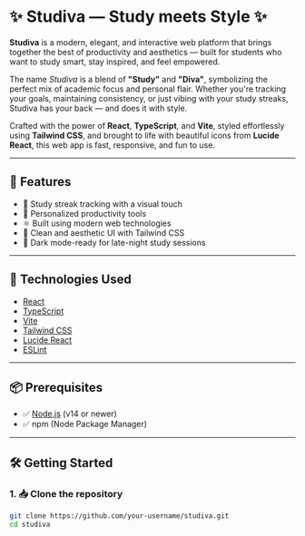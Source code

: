 # ✨ Studiva — Study meets Style ✨

**Studiva** is a modern, elegant, and interactive web platform that brings together the best of productivity and aesthetics — built for students who want to study smart, stay inspired, and feel empowered.

The name *Studiva* is a blend of **"Study"** and **"Diva"**, symbolizing the perfect mix of academic focus and personal flair. Whether you're tracking your goals, maintaining consistency, or just vibing with your study streaks, Studiva has your back — and does it with style.

Crafted with the power of **React**, **TypeScript**, and **Vite**, styled effortlessly using **Tailwind CSS**, and brought to life with beautiful icons from **Lucide React**, this web app is fast, responsive, and fun to use.

---

## 🚀 Features

- 📅 Study streak tracking with a visual touch
- 🧠 Personalized productivity tools
- ⚛️ Built using modern web technologies
- 🎨 Clean and aesthetic UI with Tailwind CSS
- 🌙 Dark mode-ready for late-night study sessions

---

## 🧰 Technologies Used

- [React](https://reactjs.org/)
- [TypeScript](https://www.typescriptlang.org/)
- [Vite](https://vitejs.dev/)
- [Tailwind CSS](https://tailwindcss.com/)
- [Lucide React](https://lucide.dev/)
- [ESLint](https://eslint.org/)

---

## 📦 Prerequisites

- ✅ [Node.js](https://nodejs.org/) (v14 or newer)
- ✅ npm (Node Package Manager)

---

## 🛠 Getting Started

### 1. 📥 Clone the repository

```bash
git clone https://github.com/your-username/studiva.git
cd studiva
